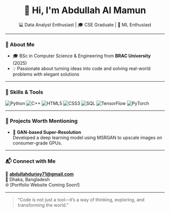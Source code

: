 <h1 align="center">👋 Hi, I'm Abdullah Al Mamun</h1>
<p align="center">
  💻 Data Analyst Enthusiast | 🎓 CSE Graduate | 🤖 ML Enthusiast  
</p>

---

### 🌟 About Me

- 🎓 BSc in Computer Science & Engineering from **BRAC University** (2025)
- 💡 Passionate about turning ideas into code and solving real-world problems with elegant solutions

---

### 🚀 Skills & Tools

![Python](https://img.shields.io/badge/-Python-3776AB?logo=python&logoColor=white)
![C++](https://img.shields.io/badge/-C++-00599C?logo=cplusplus&logoColor=white)
![HTML5](https://img.shields.io/badge/-HTML5-E34F26?logo=html5&logoColor=white)
![CSS3](https://img.shields.io/badge/-CSS3-1572B6?logo=css3&logoColor=white)
![SQL](https://img.shields.io/badge/-SQL-4479A1?logo=mysql&logoColor=white)
![TensorFlow](https://img.shields.io/badge/-TensorFlow-FF6F00?logo=tensorflow&logoColor=white)
![PyTorch](https://img.shields.io/badge/-PyTorch-EE4C2C?logo=pytorch&logoColor=white)

---

### 💼 Projects Worth Mentioning

- 🔬 **GAN-based Super-Resolution**  
  Developed a deep learning model using MSRGAN to upscale images on consumer-grade GPUs.  

---

### 📬 Connect with Me

📧 **abdullahdurjoy71@gmail.com**  
📍 Dhaka, Bangladesh  
🌐 [Portfolio Website Coming Soon!]

---

> “Code is not just a tool—it’s a way of thinking, exploring, and transforming the world.”

